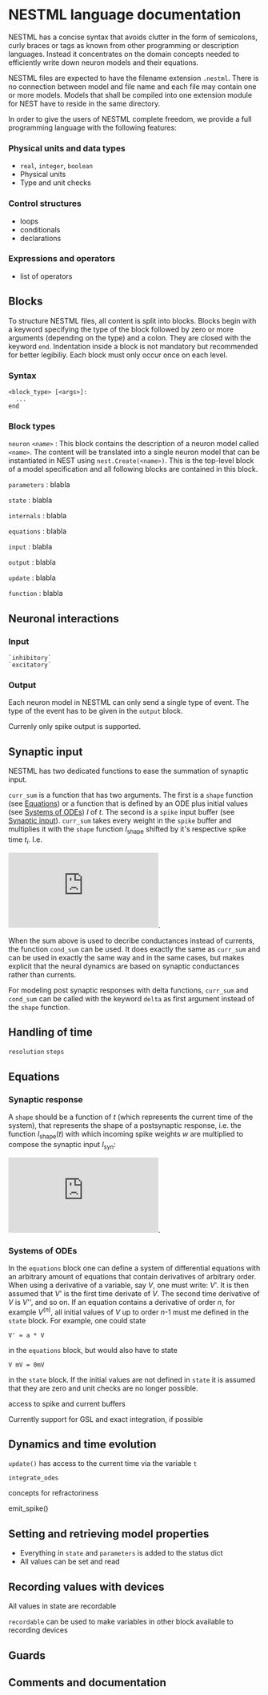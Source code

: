 # NESTML language documentation

NESTML has a concise syntax that avoids clutter in the form of
semicolons, curly braces or tags as known from other programming or
description languages. Instead it concentrates on the domain concepts
needed to efficiently write down neuron models and their equations.

NESTML files are expected to have the filename extension
`.nestml`. There is no connection between model and file name and each
file may contain one or more models. Models that shall be compiled
into one extension module for NEST have to reside in the same
directory.

In order to give the users of NESTML complete freedom, we provide a
full programming language with the following features:

### Physical units and data types

*  `real`, `integer`, `boolean`
*  Physical units
*  Type and unit checks

### Control structures

* loops
* conditionals
* declarations

### Expressions and operators

* list of operators

## Blocks

To structure NESTML files, all content is split into blocks. Blocks
begin with a keyword specifying the type of the block followed by zero
or more arguments (depending on the type) and a colon. They are
closed with the keyword `end`. Indentation inside a block is not
mandatory but recommended for better legibiliy. Each block must only
occur once on each level.

### Syntax
```
<block_type> [<args>]:
  ...
end
```

### Block types

`neuron` *`<name>`*
: This block contains the description of a neuron model called
  `<name>`. The content will be translated into a single neuron model
  that can be instantiated in NEST using `nest.Create(<name>)`. This
  is the top-level block of a model specification and all following
  blocks are contained in this block.

`parameters`
: blabla

`state`
: blabla

`internals`
: blabla

`equations`
: blabla

`input`
: blabla

`output`
: blabla

`update`
: blabla

`function`
: blabla


## Neuronal interactions

### Input
    `inhibitory`
    `excitatory`

### Output

Each neuron model in NESTML can only send a single type of event. The
type of the event has to be given in the `output` block.

Currenly only spike output is supported.


## Synaptic input

NESTML has two dedicated functions to ease the summation of synaptic input.

`curr_sum` is a function that has two arguments. The first is a `shape` function (see [Equations](#equations)) or a function that is defined by an ODE plus initial values (see [Systems of ODEs](#systems-of-odes)) *I* of *t*. The second is a `spike` input buffer (see [Synaptic input](#synaptic-input)). `curr_sum` takes every weight in the `spike` buffer and multiplies it with the `shape` function *I*<sub>shape</sub> shifted by it's respective spike time *t<sub>i</sub>*. I.e.

<!--- $\large \sum_{t_i\le t, i\in\mathbb{N}}\sum_{w\in\text{spikeweights}} w I_{\text{shape}}(t-t_i)=\sum_{t_i\le t, i\in\mathbb{N}} I_{\text{shape}}(t-t_i)\sum_{w\in\text{spikeweights}} w$ --->
![equation](https://latex.codecogs.com/svg.latex?%5Clarge%20%5Csum_%7Bt_i%5Cle%20t%2C%20i%5Cin%5Cmathbb%7BN%7D%7D%5Csum_%7Bw%5Cin%5Ctext%7Bspikeweights%7D%7D%20w%20I_%7B%5Ctext%7Bshape%7D%7D(t-t_i)%3D%5Csum_%7Bt_i%5Cle%20t%2C%20i%5Cin%5Cmathbb%7BN%7D%7D%20I_%7B%5Ctext%7Bshape%7D%7D(t-t_i)%5Csum_%7Bw%5Cin%5Ctext%7Bspikeweights%7D%7D%20w).

When the sum above is used to decribe conductances instead of currents, the function `cond_sum` can be used. It does exactly the same as `curr_sum` and can be used in exactly the same way and in the same cases, but makes explicit that the neural dynamics are based on synaptic conductances rather than currents.

For modeling post synaptic responses with delta functions, `curr_sum` and `cond_sum` can be called with the keyword  `delta` as first argument instead of the `shape` function.

## Handling of time

 `resolution`
 `steps`

## Equations

### Synaptic response

A `shape` should be a function of *t* (which represents the current time of the system), that represents the shape of a postsynaptic response, i.e. the function *I*<sub>shape</sub>(*t*) with which incoming spike weights *w* are multiplied to compose the synaptic input *I*<sub>syn</sub>:

<!--- $\large I_{\text{syn}}=\sum_{t_i\le t, i\in\mathbb{N}}\sum_{w\in\text{spikeweights}} w I_{\text{shape}}(t-t_i)$ --->
![equation](https://latex.codecogs.com/svg.latex?%5Clarge%20I_%7B%5Ctext%7Bsyn%7D%7D%3D%5Csum_%7Bt_i%5Cle%20t%2C%20i%5Cin%5Cmathbb%7BN%7D%7D%5Csum_%7Bw%5Cin%5Ctext%7Bspikeweights%7D%7D%20w%20I_%7B%5Ctext%7Bshape%7D%7D(t-t_i)).

### Systems of ODEs

In the `equations` block one can define a system of differential equations with an arbitrary amount of equations that contain derivatives of arbitrary order.
When using a derivative of a variable, say *V*, one must write: *V*'. It is then assumed that *V*' is the first time derivate of *V*. The second time derivative of *V* is *V*'', and so on.
If an equation contains a derivative of order *n*, for example *V*<sup>(*n*)</sup>, all initial values of *V* up to order *n*-1 must me defined in the `state` block. For example, one could state
```
V' = a * V
```
in the `equations` block, but would also have to state
```
V mV = 0mV
```
in the `state` block. If the initial values are not defined in `state` it is assumed that they are zero and unit checks are no longer possible.


  access to spike and current buffers


  Currently support for GSL and exact integration, if possible



## Dynamics and time evolution

   `update()` has access to the current time via the variable `t`

   `integrate_odes`

   concepts for refractoriness

   emit_spike()


## Setting and retrieving model properties

  * Everything in `state` and `parameters` is added to the status dict
  * All values can be set and read


## Recording values with devices

  All values in state are recordable

  `recordable` can be used to make variables in other block available
  to recording devices


## Guards

## Comments and documentation
